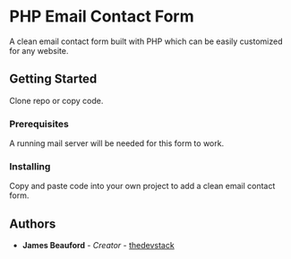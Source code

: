 # PHP Email Contact Form

A clean email contact form built with PHP which can be easily customized for any website.

## Getting Started

Clone repo or copy code.

### Prerequisites

A running mail server will be needed for this form to work.

### Installing

Copy and paste code into your own project to add a clean email contact form.

## Authors

* **James Beauford** - *Creator* - [thedevstack](https://www.thedevstack.com)
